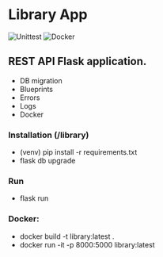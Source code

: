 # Library App

![Unittest](https://github.com/ossnoser/library/workflows/Unittest/badge.svg)
![Docker](https://github.com/ossnoser/library/workflows/Docker/badge.svg)

## REST API Flask application.

+ DB migration
+ Blueprints
+ Errors
+ Logs
+ Docker

### Installation (/library)
+ (venv) pip install -r requirements.txt
+ flask db upgrade

### Run
+ flask run


### Docker:
+ docker build -t library:latest .
+ docker run -it -p 8000:5000 library:latest
